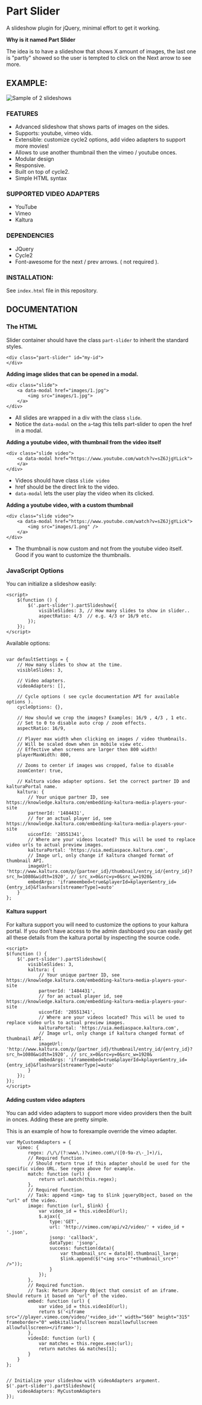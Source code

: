 # Part Slider

A slideshow plugin for jQuery, minimal effort to get it working.

**Why is it named Part Slider**

The idea is to have a slideshow that shows X amount of images, the last one is "partly" showed so the user is tempted
to click on the Next arrow to see more.



## EXAMPLE:

![Sample of 2 slideshows](https://raw.github.com/peec/part-slider/master/images/screenshot.png)



### FEATURES

- Advanced slideshow that shows parts of images on the sides.
- Supports: youtube, vimeo vids.
- Extensible: customize cycle2 options, add video adapters to support more movies!
- Allows to use another thumbnail then the vimeo / youtube onces.
- Modular design
- Responsive.
- Built on top of cycle2.
- Simple HTML syntax

### SUPPORTED VIDEO ADAPTERS

- YouTube
- Vimeo
- Kaltura



### DEPENDENCIES

- JQuery
- Cycle2
- Font-awesome for the next / prev arrows. ( not required ).



### INSTALLATION:

See `index.html` file in this repository.



## DOCUMENTATION


### The HTML

Slider container should have the class `part-slider` to inherit the standard styles.

```
<div class="part-slider" id="my-id">
</div>
```

**Adding image slides that can be opened in a modal.**

```
<div class="slide">
    <a data-modal href="images/1.jpg">
        <img src="images/1.jpg">
    </a>
</div>
```

- All slides are wrapped in a div with the class `slide`.
- Notice the `data-modal` on the `a`-tag this tells part-slider to open the href in a modal.


**Adding a youtube video, with thumbnail from the video itself**


```
<div class="slide video">
    <a data-modal href="https://www.youtube.com/watch?v=sZ6JjgYLick">
    </a>
</div>
```

- Videos should have class `slide video`
- href should be the direct link to the video.
- `data-modal` lets the user play the video when its clicked.


**Adding a youtube video, with a custom thumbnail**


```
<div class="slide video">
    <a data-modal href="https://www.youtube.com/watch?v=sZ6JjgYLick">
        <img src="images/1.png" />
    </a>
</div>
```

- The thumbnail is now custom and not from the youtube video itself. Good if you want to customize the thumbnails.



### JavaScript Options


You can initialize a slideshow easily:


```
<script>
    $(function () {
        $('.part-slider').partSlideshow({
            visibleSlides: 3, // How many slides to show in slider..
            aspectRatio: 4/3  // e.g. 4/3 or 16/9 etc.
        });
    });
</script>
```

Available options:


```

var defaultSettings = {
    // How many slides to show at the time.
    visibleSlides: 3,

    // Video adapters.
    videoAdapters: [],

    // Cycle options ( see cycle documentation API for available options ).
    cycleOptions: {},

    // How should we crop the images? Examples: 16/9 , 4/3 , 1 etc.
    // Set to 0 to disable auto crop / zoom effects.
    aspectRatio: 16/9,

    // Player max width when clicking on images / video thumbnails.
    // Will be scaled down when in mobile view etc.
    // Effective when screens are larger then 800 width!
    playerMaxWidth: 800,

    // Zooms to center if images was cropped, false to disable
    zoomCenter: true,

    // Kaltura video adapter options. Set the correct partner ID and kalturaPortal name.
    kaltura: {
        // Your unique partner ID, see https://knowledge.kaltura.com/embedding-kaltura-media-players-your-site
        partnerId: '1484431',
        // for an actual player id, see https://knowledge.kaltura.com/embedding-kaltura-media-players-your-site
        uiconfId: '28551341',
        // Where are your videos located? This will be used to replace video urls to actual preview images.
        kalturaPortal: 'https://uia.mediaspace.kaltura.com',
        // Image url, only change if kaltura changed format of thumbnail API.
        imageUrl: 'http://www.kaltura.com/p/{partner_id}/thumbnail/entry_id/{entry_id}?src_h=1080&width=1920', // src_x=0&src=y=0&src_w=1920&
        embedArgs: 'iframeembed=true&playerId=kplayer&entry_id={entry_id}&flashvars[streamerType]=auto'
    }
};

```




#### Kaltura support

For kaltura support you will need to customize the options to your kaltura portal. If you don't have access to the
admin dashboard you can easily get all these details from the kaltura portal by inspecting the source code.

```
<script>
$(function () {
    $('.part-slider').partSlideshow({
        visibleSlides: 3,
        kaltura: {
            // Your unique partner ID, see https://knowledge.kaltura.com/embedding-kaltura-media-players-your-site
            partnerId: '1484431',
            // for an actual player id, see https://knowledge.kaltura.com/embedding-kaltura-media-players-your-site
            uiconfId: '28551341',
            // Where are your videos located? This will be used to replace video urls to actual preview images.
            kalturaPortal: 'https://uia.mediaspace.kaltura.com',
            // Image url, only change if kaltura changed format of thumbnail API.
            imageUrl: 'http://www.kaltura.com/p/{partner_id}/thumbnail/entry_id/{entry_id}?src_h=1080&width=1920', // src_x=0&src=y=0&src_w=1920&
            embedArgs: 'iframeembed=true&playerId=kplayer&entry_id={entry_id}&flashvars[streamerType]=auto'
        }
    });
});
</script>
```

#### Adding custom video adapters

You can add video adapters to support more video providers then the built in onces. Adding these are pretty simple.


This is an example of how to forexample override the vimeo adapter.

```
var MyCustomAdapters = {
    vimeo: {
        regex: /\/\/(?:www\.)?vimeo.com\/([0-9a-z\-_]+)/i,
        // Required function.
        // Should return true if this adapter should be used for the specific video URL. See regex above for example.
        match: function (url) {
            return url.match(this.regex);
        },
        // Required function.
        // Task: append <img> tag to $link jqueryObject, based on the "url" of the video.
        image: function (url, $link) {
            var video_id = this.videoId(url);
            $.ajax({
                type:'GET',
                url: 'http://vimeo.com/api/v2/video/' + video_id + '.json',
                jsonp: 'callback',
                dataType: 'jsonp',
                success: function(data){
                    var thumbnail_src = data[0].thumbnail_large;
                    $link.append($("<img src='"+thumbnail_src+"' />"));
                }
            });
        },
        // Required function.
        // Task: Return JQuery Object that consist of an iframe. Should return it based on "url" of the video.
        embed: function (url) {
            var video_id = this.videoId(url);
            return $('<iframe src="//player.vimeo.com/video/'+video_id+'" width="560" height="315" frameborder="0" webkitallowfullscreen mozallowfullscreen allowfullscreen></iframe>');
        },
        videoId: function (url) {
            var matches = this.regex.exec(url);
            return matches && matches[1];
        }
    }
};


// Initialize your slideshow with videoAdapters argument.
$('.part-slider').partSlideshow({
    videoAdapters: MyCustomAdapters
});

```